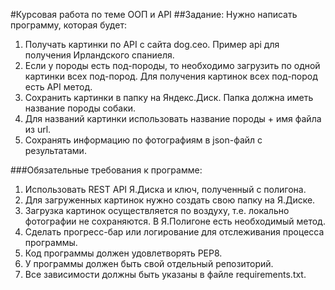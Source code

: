 #Курсовая работа по теме ООП и API
##Задание:
Нужно написать программу, которая будет:

1. Получать картинки по API с сайта dog.ceo. Пример api для получения Ирландского спаниеля.
2. Если у породы есть под-породы, то необходимо загрузить по одной картинки всех под-пород. Для получения картинок всех под-пород есть API метод.
3. Сохранить картинки в папку на Яндекс.Диск. Папка должна иметь название породы собаки.
4. Для названий картинки использовать название породы + имя файла из url.
5. Сохранять информацию по фотографиям в json-файл с результатами.

###Обязательные требования к программе:
1. Использовать REST API Я.Диска и ключ, полученный с полигона.
2. Для загруженных картинок нужно создать свою папку на Я.Диске.
3. Загрузка картинок осуществляется по воздуху, т.е. локально фотографии не сохраняются. В Я.Полигоне есть необходимый метод.
4. Сделать прогресс-бар или логирование для отслеживания процесса программы.
5. Код программы должен удовлетворять PEP8.
6. У программы должен быть свой отдельный репозиторий.
7. Все зависимости должны быть указаны в файле requiremеnts.txt.